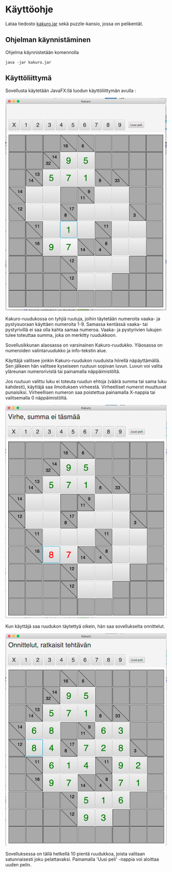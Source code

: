 # Käyttöohje

Lataa tiedosto [kakuro.jar](https://github.com/lautanal/ot-harjoitustyo/releases/tag/Viikko6) sekä puzzle-kansio, jossa on pelikentät.

## Ohjelman käynnistäminen

Ohjelma käynnistetään komennolla 

```
java -jar kakuro.jar
```

## Käyttöliittymä

Sovellusta käytetään JavaFX:llä luodun käyttöliittymän avulla :


<img src="KakuroUi.png" width="750">


Kakuro-ruudukossa on tyhjiä ruutuja, joihin täytetään numeroita vaaka- ja pystysuoraan käyttäen numeroita 1-9.  Samassa kentässä vaaka- tai pystyrivillä ei saa olla kahta samaa numeroa. Vaaka- ja pystyrivien lukujen tulee toteuttaa summa, joka on merkitty ruudukkoon.

Sovellusikkunan alaosassa on varsinainen Kakuro-ruudukko.   Yläosassa on numeroiden valintaruudukko ja info-tekstin alue.

Käyttäjä valitsee jonkin Kakuro-ruudukon ruuduista hiirellä näpäyttämällä.   Sen jälkeen hän valitsee kyseiseen ruutuun sopivan luvun.  Luvun voi valita yläreunan numerorivistä tai painamalla näppäimistöltä.  

Jos ruutuun valittu luku ei toteuta ruudun ehtoja (väärä summa tai sama luku kahdesti), käyttäjä saa ilmoituksen virheestä.  Virheelliset numerot muuttuvat punaisiksi.  Virheellisen numeron saa poistettua painamalla X-nappia tai valitsemalla 0 näppäimistöltä.


<img src="KakuroUiError.png" width="750">


Kun käyttäjä saa ruudukon täytettyä oikein, hän saa sovellukselta onnittelut.


<img src="KakuroUiCompleted.png" width="750">


Sovelluksessa on tällä hetkellä 10 pientä ruudukkoa, joista valitaan satunnaisesti joku pelattavaksi.  Painamalla 'Uusi peli' -nappia voi aloittaa uuden pelin.
